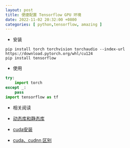 ```yaml
---
layout: post
title: 便捷配置 Tensorflow GPU 环境
date: 2022-11-02 20:32:00 +0800
categories: [ python,tensorflow, amazing ]
---
```


- 安装

```shell
pip install torch torchvision torchaudio --index-url https://download.pytorch.org/whl/cu124
pip install tensorflow
```
- 使用

```python
try:
    import torch
except _:
    pass
import tensorflow as tf
```

- 相关阅读

- [动态库和静态库](https://cn.bing.com/search?q=%E5%8A%A8%E6%80%81%E5%BA%93+%E9%9D%99%E6%80%81%E5%BA%93&qs=n&form=QBRE&sp=-1&pq=%E5%8A%A8%E6%80%81%E5%BA%93+j&sc=10-5&sk=&cvid=E18652CF2D6A4CFEB9991C78556CA726&ghsh=0&ghacc=0&ghpl=)
- [cuda安装](https://cn.bing.com/search?q=cuda%E5%AE%89%E8%A3%85&cvid=d6b2f51b1e1e4021822b8a83a1ae00f4&aqs=edge..69i57j0l8.262j0j1&FORM=ANAB01&PC=U531)
- [cuda、cudnn 区别](https://cn.bing.com/search?q=cuda+cudnn+%E5%8C%BA%E5%88%AB&qs=n&form=QBRE&sp=-1&pq=cuda+cudnn+qu%27bie&sc=0-17&sk=&cvid=A3B63060D7FB4AB88FB24C1FCDB96CBD&ghsh=0&ghacc=0&ghpl=)
